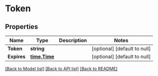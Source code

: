 # Token

## Properties
Name | Type | Description | Notes
------------ | ------------- | ------------- | -------------
**Token** | **string** |  | [optional] [default to null]
**Expires** | [**time.Time**](time.Time.md) |  | [optional] [default to null]

[[Back to Model list]](../README.md#documentation-for-models) [[Back to API list]](../README.md#documentation-for-api-endpoints) [[Back to README]](../README.md)

